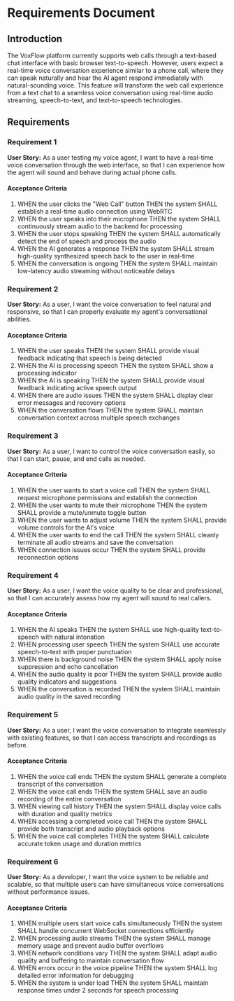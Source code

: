 # Requirements Document

## Introduction

The VoxFlow platform currently supports web calls through a text-based chat interface with basic browser text-to-speech. However, users expect a real-time voice conversation experience similar to a phone call, where they can speak naturally and hear the AI agent respond immediately with natural-sounding voice. This feature will transform the web call experience from a text chat to a seamless voice conversation using real-time audio streaming, speech-to-text, and text-to-speech technologies.

## Requirements

### Requirement 1

**User Story:** As a user testing my voice agent, I want to have a real-time voice conversation through the web interface, so that I can experience how the agent will sound and behave during actual phone calls.

#### Acceptance Criteria

1. WHEN the user clicks the "Web Call" button THEN the system SHALL establish a real-time audio connection using WebRTC
2. WHEN the user speaks into their microphone THEN the system SHALL continuously stream audio to the backend for processing
3. WHEN the user stops speaking THEN the system SHALL automatically detect the end of speech and process the audio
4. WHEN the AI generates a response THEN the system SHALL stream high-quality synthesized speech back to the user in real-time
5. WHEN the conversation is ongoing THEN the system SHALL maintain low-latency audio streaming without noticeable delays

### Requirement 2

**User Story:** As a user, I want the voice conversation to feel natural and responsive, so that I can properly evaluate my agent's conversational abilities.

#### Acceptance Criteria

1. WHEN the user speaks THEN the system SHALL provide visual feedback indicating that speech is being detected
2. WHEN the AI is processing speech THEN the system SHALL show a processing indicator
3. WHEN the AI is speaking THEN the system SHALL provide visual feedback indicating active speech output
4. WHEN there are audio issues THEN the system SHALL display clear error messages and recovery options
5. WHEN the conversation flows THEN the system SHALL maintain conversation context across multiple speech exchanges

### Requirement 3

**User Story:** As a user, I want to control the voice conversation easily, so that I can start, pause, and end calls as needed.

#### Acceptance Criteria

1. WHEN the user wants to start a voice call THEN the system SHALL request microphone permissions and establish the connection
2. WHEN the user wants to mute their microphone THEN the system SHALL provide a mute/unmute toggle button
3. WHEN the user wants to adjust volume THEN the system SHALL provide volume controls for the AI's voice
4. WHEN the user wants to end the call THEN the system SHALL cleanly terminate all audio streams and save the conversation
5. WHEN connection issues occur THEN the system SHALL provide reconnection options

### Requirement 4

**User Story:** As a user, I want the voice quality to be clear and professional, so that I can accurately assess how my agent will sound to real callers.

#### Acceptance Criteria

1. WHEN the AI speaks THEN the system SHALL use high-quality text-to-speech with natural intonation
2. WHEN processing user speech THEN the system SHALL use accurate speech-to-text with proper punctuation
3. WHEN there is background noise THEN the system SHALL apply noise suppression and echo cancellation
4. WHEN the audio quality is poor THEN the system SHALL provide audio quality indicators and suggestions
5. WHEN the conversation is recorded THEN the system SHALL maintain audio quality in the saved recording

### Requirement 5

**User Story:** As a user, I want the voice conversation to integrate seamlessly with existing features, so that I can access transcripts and recordings as before.

#### Acceptance Criteria

1. WHEN the voice call ends THEN the system SHALL generate a complete transcript of the conversation
2. WHEN the voice call ends THEN the system SHALL save an audio recording of the entire conversation
3. WHEN viewing call history THEN the system SHALL display voice calls with duration and quality metrics
4. WHEN accessing a completed voice call THEN the system SHALL provide both transcript and audio playback options
5. WHEN the voice call completes THEN the system SHALL calculate accurate token usage and duration metrics

### Requirement 6

**User Story:** As a developer, I want the voice system to be reliable and scalable, so that multiple users can have simultaneous voice conversations without performance issues.

#### Acceptance Criteria

1. WHEN multiple users start voice calls simultaneously THEN the system SHALL handle concurrent WebSocket connections efficiently
2. WHEN processing audio streams THEN the system SHALL manage memory usage and prevent audio buffer overflows
3. WHEN network conditions vary THEN the system SHALL adapt audio quality and buffering to maintain conversation flow
4. WHEN errors occur in the voice pipeline THEN the system SHALL log detailed error information for debugging
5. WHEN the system is under load THEN the system SHALL maintain response times under 2 seconds for speech processing
